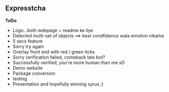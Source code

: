 ## Expresstcha

<b>ToDo</b>

* Logo...both webpage + readme ke liye
* Detected multi-set of objects ==> best condfidence wala emotion nikalna
* 5 secs feature
* Sorry try again 
* Overlay front end with red / green ticks
* Sorry verification failed, comeback late bot?
* Successfully verified, you're more human than me xD
* Demo website
* Package conversion
* testing 
* Presentation and hopefully winning syrus ;)
 
